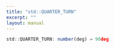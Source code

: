 ```yaml
---
title: "std::QUARTER_TURN"
excerpt: ""
layout: manual
---
```






```js
std::QUARTER_TURN: number(deg) = 90deg
```


